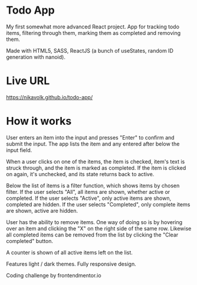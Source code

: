 # Todo App

My first somewhat more advanced React project. App for tracking todo items, filtering through them, marking them as completed and removing them.

Made with HTML5, SASS, ReactJS (a bunch of useStates, random ID generation with nanoid).

# Live URL

https://nikavolk.github.io/todo-app/

# How it works

User enters an item into the input and presses "Enter" to confirm and submit
the input. The app lists the item and any entered after below the input field.

When a user clicks on one of the items, the item is checked, item's text is struck through, and the item is marked as completed. If the item is clicked on
again, it's unchecked, and its state returns back to active.

Below the list of items is a filter function, which shows items by chosen filter.
If the user selects "All", all items are shown, whether active or completed.
If the user selects "Active", only active items are shown, completed are hidden.
If the user selects "Completed", only complete items are shown, active are hidden.

User has the ability to remove items. One way of doing so is by hovering over an item and clicking the "X" on the right side of the same row. Likewise
all completed items can be removed from the list by clicking the "Clear completed"
button.

A counter is shown of all active items left on the list.

Features light / dark themes.
Fully responsive design.

Coding challenge by frontendmentor.io
